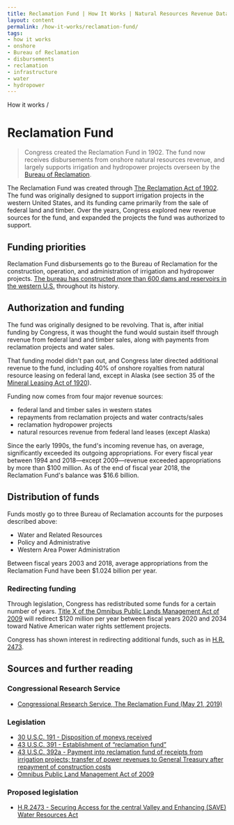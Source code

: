 ```yaml
---
title: Reclamation Fund | How It Works | Natural Resources Revenue Data
layout: content
permalink: /how-it-works/reclamation-fund/
tags:
- how it works
- onshore
- Bureau of Reclamation
- disbursements
- reclamation
- infrastructure
- water
- hydropower
---
```


<custom-link to="/how-it-works/" className="breadcrumb link-charlie">How it works</custom-link> /
# Reclamation Fund

> Congress created the Reclamation Fund in 1902. The fund now receives disbursements from onshore natural resources revenue, and largely supports irrigation and hydropower projects overseen by the [Bureau of Reclamation](https://www.usbr.gov/).

The Reclamation Fund was created through [The Reclamation Act of 1902](https://www.usbr.gov/lc/region/programs/contracts/Legislation.pdf). The fund was originally designed to support irrigation projects in the western United States, and its funding came primarily from the sale of federal land and timber. Over the years, Congress explored new revenue sources for the fund, and expanded the projects the fund was authorized to support.

## Funding priorities

Reclamation Fund disbursements go to the Bureau of Reclamation for the construction, operation, and administration of irrigation and hydropower projects. [The bureau has constructed more than 600 dams and reservoirs in the western U.S.](https://www.usbr.gov/main/about/mission.html) throughout its history.

## Authorization and funding

The fund was originally designed to be revolving. That is, after initial funding by Congress, it was thought the fund would sustain itself through revenue from federal land and timber sales, along with payments from reclamation projects and water sales.

That funding model didn't pan out, and Congress later directed additional revenue to the fund, including 40% of onshore royalties from natural resource leasing on federal land, except in Alaska (see section 35 of the [Mineral Leasing Act of 1920](https://www.blm.gov/or/regulations/files/mla_1920_amendments1.pdf)).

Funding now comes from four major revenue sources:

- federal land and timber sales in western states
- repayments from reclamation projects and water contracts/sales
- reclamation hydropower projects
- natural resources revenue from federal land leases (except Alaska) 

Since the early 1990s, the fund's incoming revenue has, on average, significantly exceeded its outgoing appropriations. For every fiscal year between 1994 and 2018—except 2009—revenue exceeded appropriations by more than $100 million. As of the end of fiscal year 2018, the Reclamation Fund's balance was $16.6 billion.

## Distribution of funds

Funds mostly go to three Bureau of Reclamation accounts for the purposes described above:

- Water and Related Resources
- Policy and Administrative
- Western Area Power Administration

Between fiscal years 2003 and 2018, average appropriations from the Reclamation Fund have been $1.024 billion per year.

### Redirecting funding

Through legislation, Congress has redistributed some funds for a certain number of years. [Title X of the Omnibus Public Lands Management Act of 2009](https://www.congress.gov/bill/111th-congress/house-bill/146) will redirect $120 million per year between fiscal years 2020 and 2034 toward Native American water rights settlement projects.

Congress has shown interest in redirecting additional funds, such as in [H.R. 2473](https://www.congress.gov/bill/116th-congress/house-bill/2473).

## Sources and further reading

### Congressional Research Service
- [Congressional Research Service, The Reclamation Fund (May 21, 2019)](https://fas.org/sgp/crs/misc/IF10042.pdf)

### Legislation
- [30 U.S.C. 191 - Disposition of moneys received](https://www.govinfo.gov/app/details/USCODE-2011-title30/USCODE-2011-title30-chap3A-subchapI-sec191)
- [43 U.S.C. 391 - Establishment of “reclamation fund”](https://www.govinfo.gov/app/details/USCODE-2005-title43/USCODE-2005-title43-chap12-subchapII-sec391)
- [43 U.S.C. 392a - Payment into reclamation fund of receipts from irrigation projects; transfer of power revenues to General Treasury after repayment of construction costs](https://www.govinfo.gov/app/details/USCODE-2004-title43/USCODE-2004-title43-chap12-subchapII-sec392a)
- [Omnibus Public Land Management Act of 2009](https://www.govinfo.gov/app/details/PLAW-111publ11)

### Proposed legislation
- [H.R.2473 - Securing Access for the central Valley and Enhancing (SAVE) Water Resources Act](https://www.congress.gov/bill/116th-congress/house-bill/2473)